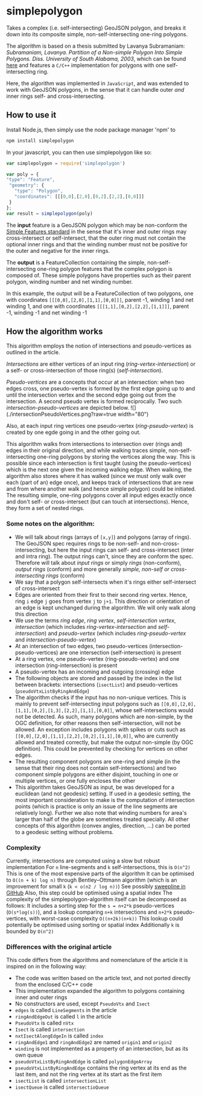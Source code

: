 # simplepolygon

Takes a complex (i.e. self-intersecting) GeoJSON polygon, and breaks it down into its composite simple, non-self-intersecting one-ring polygons.

The algorithm is based on a thesis submitted by Lavanya Subramaniam: *Subramaniam, Lavanya. Partition of a Non-simple Polygon Into Simple Polygons. Diss. University of South Alabama, 2003*, which can be found [here](http://www.cis.southalabama.edu/~hain/general/Theses/Subramaniam_thesis.pdf) and features a `C/C++` implementation for polygons with one self-intersecting ring.

Here, the algorithm was implemented in `JavaScript`, and was extended to work with GeoJSON polygons, in the sense that it can handle outer *and* inner rings self- and cross-intersecting.

## How to use it

Install Node.js, then simply use the node package manager 'npm' to

```bash
npm install simplepolygon
```

In your javascript, you can then use simplepolygon like so:

```javascript
var simplepolygon = require('simplepolygon')

var poly = {
"type": "Feature",
 "geometry": {
   "type": "Polygon",
   "coordinates": [[[0,0],[2,0],[0,2],[2,2],[0,0]]]
 }
};
var result = simplepolygon(poly)
```

The **input** feature is a GeoJSON polygon which may be non-conform the [Simple Features standard](https://en.wikipedia.org/wiki/Simple_Features) in the sense that it's inner and outer rings may cross-intersect or self-intersect, that the outer ring must not contain the optional inner rings and that the winding number must not be positive for the outer and negative for the inner rings.

The **output** is a FeatureCollection containing the simple, non-self-intersecting one-ring polygon features that the complex polygon is composed of. These simple polygons have properties such as their parent polygon, winding number and net winding number.

In this example, the output will be a FeatureCollection of two polygons, one with coordinates `[[[0,0],[2,0],[1,1],[0,0]]]`, parent -1, winding 1 and net winding 1, and one with coordinates `[[[1,1],[0,2],[2,2],[1,1]]]`, parent -1, winding -1 and net winding -1

## How the algorithm works

This algorithm employs the notion of intersections and pseudo-vertices as outlined in the article.

*Intersections* are either vertices of an input ring (*ring-vertex-intersection*) or a self- or cross-intersection of those ring(s) (*self-intersection*).

*Pseudo-vertices* are a concepts that occur at an intersection: when two edges cross, one pseudo-vertex is formed by the first edge going up to and until the intersection vertex and the second edge going out from the intersection. A second pseudo vertex is formed reciprocally. Two such *intersection-pseudo-vertices* are depicted below.
![](./intersectionPseudoVertices.png?raw=true width="80")  

Also, at each input ring vertices one pseudo-vertex (*ring-pseudo-vertex*) is created by one egde going in and the other going out.

This algorithm walks from intersections to intersection over (rings and) edges in their original direction, and while walking traces simple, non-self-intersecting one-ring polygons by storing the vertices along the way. This is possible since each intersection is first taught (using the pseudo-vertices) which is the next one given the incoming walking edge. When walking, the algorithm also stores where it has walked (since we must only walk over each (part of an) edge once), and keeps track of intersections that are new and from where another walk (and hence simple polygon) could be initiated. The resulting simple, one-ring polygons cover all input edges exactly once and don't self- or cross-intersect (but can touch at intersections). Hence, they form a set of nested rings.

### Some notes on the algorithm:

- We will talk about rings (arrays of `[x,y]`) and polygons (array of rings). The GeoJSON spec requires rings to be non-self- and non-cross-intersecting, but here the input rings can self- and cross-intersect (inter and intra ring). The output rings can't, since they are conform the spec. Therefore will talk about *input rings* or simply *rings* (non-conform), *output rings* (conform) and more generally *simple, non-self or cross-intersecting rings* (conform)
- We say that a polygon self-intersects when it's rings either self-intersect of cross-intersect
- Edges are oriented from their first to their second ring vertex. Hence, ring `i` edge `j` goes from vertex `j` to `j+1`. This direction or orientation of an edge is kept unchanged during the algorithm. We will only walk along this direction
- We use the terms *ring edge*, *ring vertex*, *self-intersection vertex*, *intersection* (which includes *ring-vertex-intersection* and *self-intersection*) and *pseudo-vertex* (which includes *ring-pseudo-vertex* and *intersection-pseudo-vertex*)
- At an intersection of two edges, two pseudo-vertices (intersection-pseudo-vertices) are one intersection (self-intersection) is present
- At a ring vertex, one pseudo-vertex (ring-pseudo-vertex) and one intersection (ring-intersection) is present
- A pseudo-vertex has an incoming and outgoing (crossing) edge
- The following objects are stored and passed by the index in the list between brackets: intersections (`isectList`) and pseudo-vertices (`pseudoVtxListByRingAndEdge`)
- The algorithm checks if the input has no non-unique vertices. This is mainly to prevent self-intersecting input polygons such as `[[0,0],[2,0],[1,1],[0,2],[1,3],[2,2],[1,1],[0,0]]`, whose self-intersections would not be detected. As such, many polygons which are non-simple, by the OGC definition, for other reasons then self-intersection, will not be allowed. An exception includes polygons with spikes or cuts such as `[[0,0],[2,0],[1,1],[2,2],[0,2],[1,1],[0,0]]`, who are currently allowed and treated correctly, but make the output non-simple (by OGC definition). This could be prevented by checking for vertices on other edges.
- The resulting component polygons are one-ring and simple (in the sense that their ring does not contain self-intersections) and two component simple polygons are either disjoint, touching in one or multiple vertices, or one fully encloses the other
- This algorithm takes GeoJSON as input, be was developed for a euclidean (and not geodesic) setting. If used in a geodesic setting, the most important consideration to make is the computation of intersection points (which is practice is only an issue of the line segments are relatively long). Further we also note that winding numbers for area's larger than half of the globe are sometimes treated specially. All other concepts of this algorithm (convex angles, direction, ...) can be ported to a geodesic setting without problems.

### Complexity

Currently, intersections are computed using a slow but robust implementation
For `n` line-segments and `k` self-intersections, this is `O(n^2)`
This is one of the most expensive parts of the algorithm
It can be optimised to `O((n + k) log n)` through Bentley–Ottmann algorithm (which is an improvement for small `k` (`k < o(n2 / log n))`)
See possibly [sweepline in GitHub](https://github.com/e-cloud/sweepline)
Also, this step could be optimised using a spatial index
The complexity of the simplepolygon-algorithm itself can be decomposed as follows:
It includes a sorting step for the `s = n+2*k` pseudo-vertices (`O(s*log(s))`),
and a lookup comparing `n+k` intersections and `n+2*k` pseudo-vertices, with worst-case complexity `O((n+2k)(n+k))`
This lookup could potentially be optimised using sorting or spatial index
Additionally `k` is bounded by `O(n^2)`

### Differences with the original article

This code differs from the algorithms and nomenclature of the article it is inspired on in the following way:

- The code was written based on the article text, and not ported directly from the enclosed C/C++ code
- This implementation expanded the algorithm to polygons containing inner and outer rings
- No constructors are used, except `PseudoVtx` and `Isect`
- `edges` is called `LineSegments` in the article
- `ringAndEdgeOut` is called `l` in the article
- `PseudoVtx` is called `nVtx`
- `Isect` is called `intersection`
- `nxtIsectAlongEdgeIn` is called `index`
- `ringAndEdge1` and `ringAndEdge2` are named `origin1` and `origin2`
- `winding` is not implemented as a property of an intersection, but as its own queue
- `pseudoVtxListByRingAndEdge` is called `polygonEdgeArray`
- `pseudoVtxListByRingAndEdge` contains the ring vertex at its end as the last item, and not the ring vertex at its start as the first item
- `isectList` is called `intersectionList`
- `isectQueue` is called `intersectioQueue`
